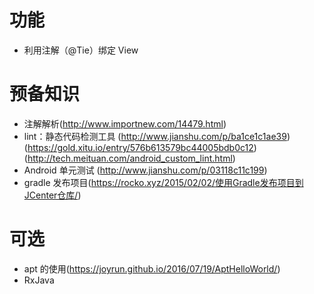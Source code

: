 # 功能
* 利用注解（@Tie）绑定 View

# 预备知识
* 注解解析(http://www.importnew.com/14479.html)
* lint：静态代码检测工具
(http://www.jianshu.com/p/ba1ce1c1ae39)
(https://gold.xitu.io/entry/576b613579bc44005bdb0c12)
(http://tech.meituan.com/android_custom_lint.html)
* Android 单元测试
(http://www.jianshu.com/p/03118c11c199)
* gradle 发布项目(https://rocko.xyz/2015/02/02/使用Gradle发布项目到JCenter仓库/)

# 可选
* apt 的使用(https://joyrun.github.io/2016/07/19/AptHelloWorld/)
* RxJava